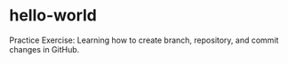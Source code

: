 # hello-world
Practice Exercise:
Learning how to create branch, repository, and commit changes in GitHub.
